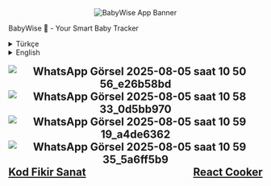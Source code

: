 <div align="center">
<img src="https://placehold.co/600x300/e5d4f1/333333?text=BabyWise" alt="BabyWise App Banner"/>

</div>

BabyWise 👶 - Your Smart Baby Tracker
<details>
<summary>Türkçe</summary>

BabyWise, ebeveynlerin bebeklerinin gelişimini, rutinlerini ve sağlık aşamalarını takip etmelerine yardımcı olmak için tasarlanmış modern, çapraz platform bir mobil uygulamadır. React Native ile geliştirilen ve Firebase ile desteklenen bu uygulama, yeni ebeveynler için sorunsuz ve sezgisel bir deneyim sunmayı hedeflemektedir.

Bu proje, Kod Fikir Sanat ekibi tarafından geliştirilmektedir.

✨ Özellikler
📈 Gelişim Takibi: Boy ve kilo gibi temel büyüme metriklerini kaydedin ve görselleştirin.

ρου Rutin Takibi: Uyku düzenleri, beslenme programları ve bez değiştirme gibi günlük aktiviteleri kolayca kaydedin.

🤖 Yapay Zeka Uzmanı: Bebek gelişimi hakkında sorular sormak için entegre bir sohbet arayüzü sunar; bu arayüz, bağlamsal yanıtlar için takip edilen verileri opsiyonel olarak kullanabilir.

📚 Rehberler: Çocuk gelişimi aşamaları üzerine derlenmiş makale ve rehberlerden oluşan bir kütüphane.

👤 Kullanıcı ve Bebek Profilleri: Kullanıcı ve bebek bilgilerini tek bir yerden yönetin.

🔔 Bildirim Sistemi: Önemli olaylar (aşı tarihleri gibi) için hatırlatıcılar kurun.

🛠️ Teknoloji Yığını
Bu proje, modern, kararlı ve ölçeklenebilir bir teknoloji yığını ile inşa edilmiştir.

Ana Çerçeve: React Native

Dil: TypeScript

Navigasyon: React Navigation

Backend ve Veritabanı: Firebase (Kimlik Doğrulama, Firestore, vb.)

Durum Yönetimi: React Context API / Zustand

API İstekleri: Axios

🚀 Getting Started
Projenin yerel bir kopyasını edinmek ve çalıştırmak için aşağıdaki adımları izleyin.

Ön Koşullar
Node.js (>=18)

NPM veya Yarn

Bir emülatör/simülatörde çalıştırmak için Android Studio veya Xcode.

Düzgün yapılandırılmış bir React Native geliştirme ortamı.

Kurulum
Depoyu klonlayın




Proje dizinine gidin

cd BabyTrackerApp 


NPM paketlerini kurun

npm install


Uygulamayı Çalıştırma
Metro sunucusunu başlatın

npx react-native start


Android veya iOS'ta çalıştırın (ayrı bir terminalde)

# For Android
npx react-native run-android

# For iOS
npx react-native run-ios


🤝 Katkıda Bulunma
Bu proje işbirliğine açık bir çalışmadır. İnsanlardan veya yapay zeka asistanlarından gelen tüm katkılar, proje kılavuzlarımızda tanımlanan standartlara uymalıdır.

Yapay Zeka İşbirliği Kılavuzu: Herhangi bir değişiklik yapmadan önce, kodlama, yorum ekleme ve loglama standartları için lütfen /AIPrompts dizinindeki dosyalara bakın.



</details>

<details>
<summary>English</summary>

BabyWise is a modern, cross-platform mobile application designed to help parents track their baby's development, routines, and health milestones. Built with React Native and powered by Firebase, this app aims to provide a seamless and intuitive experience for new parents.

This project is developed by the team at Kod Fikir Sanat.

✨ Features
📈 Development Tracking: Log and visualize key growth metrics like height and weight.

ρου Routines Monitoring: Easily record daily activities such as sleep patterns, feeding schedules, and diaper changes.

🤖 AI Expert: An integrated chat interface to ask questions about baby development, optionally using the tracked data for contextual answers.

📚 Expert Guides: A curated library of articles and guides on child development milestones.

👤 User & Baby Profiles: Manage user and baby information in one place.

🔔 Notification System: Set reminders for important events like vaccination dates.

🛠️ Tech Stack
This project is built with a modern, stable, and scalable technology stack.

Core Framework: React Native

Language: TypeScript

Navigation: React Navigation

Backend & Database: Firebase (Authentication, Firestore, etc.)

State Management: React Context API / Zustand

API Requests: Axios

🚀 Getting Started
To get a local copy up and running, follow these simple steps.

Prerequisites
Node.js (>=18)

NPM or Yarn

Android Studio or Xcode for running on an emulator/simulator.

A properly configured React Native development environment.

Installation
Clone the repo




Navigate to the project directory

cd BabyTrackerApp 


Install NPM packages

npm install


Running the Application
Start the Metro server

npx react-native start


Run on Android or iOS (in a separate terminal)

# For Android
npx react-native run-android

# For iOS
npx react-native run-ios


🤝 Contributing
This project is a collaborative effort. All contributions, whether from humans or AI assistants, must adhere to the standards defined in our project guides.

AI Collaboration Guide: Please refer to the files in the /AIPrompts directory for detailed standards on coding, commenting, and logging before making any changes.


</details>

<br>

<div style="font-size: 1.5em; font-weight: bold; overflow: auto;">
<div style="text-align: center;">
<img src="https://github.com/user-attachments/assets/b60af0c7-79cb-4c66-841f-81c15e164a86" alt="WhatsApp Görsel 2025-08-05 saat 10 50 56_e26b58bd">
<img src="https://github.com/user-attachments/assets/70170bcc-9664-4ced-90b5-f25ae88ed50c" alt="WhatsApp Görsel 2025-08-05 saat 10 58 33_0d5bb970">
<img src="https://github.com/user-attachments/assets/f5c6835e-78d5-4aea-b57b-475187fd647f" alt="WhatsApp Görsel 2025-08-05 saat 10 59 19_a4de6362">
<img src="https://github.com/user-attachments/assets/9ae76c4c-feb2-4c47-ac4e-6eb5e932bca7" alt="WhatsApp Görsel 2025-08-05 saat 10 59 35_5a6ff5b9">
</div>
<a href="https://github.com/KodFikirSanat" style="float: left;">Kod Fikir Sanat</a>
<a href="https://github.com/React-Cooker" style="float: right;">React Cooker</a>
</div>
